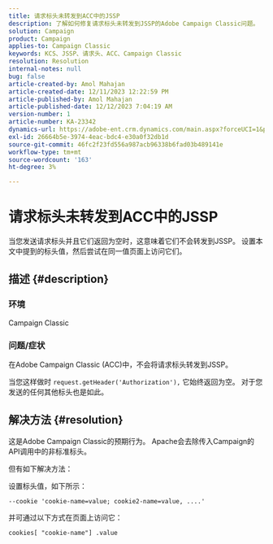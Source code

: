 ```yaml
---
title: 请求标头未转发到ACC中的JSSP
description: 了解如何修复请求标头未转发到JSSP的Adobe Campaign Classic问题。
solution: Campaign
product: Campaign
applies-to: Campaign Classic
keywords: KCS、JSSP、请求头、ACC、Campaign Classic
resolution: Resolution
internal-notes: null
bug: false
article-created-by: Amol Mahajan
article-created-date: 12/11/2023 12:22:59 PM
article-published-by: Amol Mahajan
article-published-date: 12/12/2023 7:04:19 AM
version-number: 1
article-number: KA-23342
dynamics-url: https://adobe-ent.crm.dynamics.com/main.aspx?forceUCI=1&pagetype=entityrecord&etn=knowledgearticle&id=f538ddff-1f98-ee11-be37-6045bd006239
exl-id: 26664b5e-3974-4eac-bdc4-e30a0f32db1d
source-git-commit: 46fc2f23fd556a987acb96338b6fad03b489141e
workflow-type: tm+mt
source-wordcount: '163'
ht-degree: 3%

---
```


# 请求标头未转发到ACC中的JSSP


当您发送请求标头并且它们返回为空时，这意味着它们不会转发到JSSP。 设置本文中提到的标头值，然后尝试在同一值页面上访问它们。

## 描述 {#description}


### 环境

Campaign Classic



### 问题/症状

在Adobe Campaign Classic (ACC)中，不会将请求标头转发到JSSP。

当您这样做时 `request.getHeader('Authorization'),` 它始终返回为空。 对于您发送的任何其他标头也是如此。


## 解决方法 {#resolution}


这是Adobe Campaign Classic的预期行为。 Apache会去除传入Campaign的API调用中的非标准标头。

但有如下解决方法：

设置标头值，如下所示：

`--cookie 'cookie-name=value; cookie2-name=value, ....'`

并可通过以下方式在页面上访问它：

`cookies[ "cookie-name"] .value`
